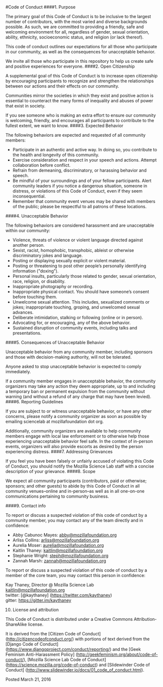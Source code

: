 #Code of Conduct
####1. Purpose

The primary goal of this Code of Conduct is to be inclusive to the largest number of contributors, with the most varied and diverse backgrounds possible. As such, we are committed to providing a friendly, safe and welcoming environment for all, regardless of gender, sexual orientation, ability, ethnicity, socioeconomic status, and religion (or lack thereof).

This code of conduct outlines our expectations for all those who participate in our community, as well as the consequences for unacceptable behavior.

We invite all those who participate in this repository to help us create safe and positive experiences for everyone.
####2. Open Citizenship

A supplemental goal of this Code of Conduct is to increase open citizenship by encouraging participants to recognize and strengthen the relationships between our actions and their effects on our community.

Communities mirror the societies in which they exist and positive action is essential to counteract the many forms of inequality and abuses of power that exist in society.

If you see someone who is making an extra effort to ensure our community is welcoming, friendly, and encourages all participants to contribute to the fullest extent, we want to know.
####3. Expected Behavior

The following behaviors are expected and requested of all community members:

* Participate in an authentic and active way. In doing so, you contribute to the health and longevity of this community.
* Exercise consideration and respect in your speech and actions. Attempt collaboration before conflict.
* Refrain from demeaning, discriminatory, or harassing behavior and speech.
* Be mindful of your surroundings and of your fellow participants. Alert community leaders if you notice a dangerous situation, someone in distress, or violations of this Code of Conduct, even if they seem inconsequential.
* Remember that community event venues may be shared with members of the public; please be respectful to all patrons of these locations.

####4. Unacceptable Behavior

The following behaviors are considered harassment and are unacceptable within our community:

* Violence, threats of violence or violent language directed against another person.
* Sexist, racist, homophobic, transphobic, ableist or otherwise discriminatory jokes and language.
* Posting or displaying sexually explicit or violent material.
* Posting or threatening to post other people’s personally identifying information ("doxing").
* Personal insults, particularly those related to gender, sexual orientation, race, religion, or disability.
* Inappropriate photography or recording.
* Inappropriate physical contact. You should have someone’s consent before touching them.
* Unwelcome sexual attention. This includes, sexualized comments or jokes; inappropriate touching, groping, and unwelcomed sexual advances.
* Deliberate intimidation, stalking or following (online or in person).
* Advocating for, or encouraging, any of the above behavior.
* Sustained disruption of community events, including talks and presentations.

####5. Consequences of Unacceptable Behavior

Unacceptable behavior from any community member, including sponsors and those with decision-making authority, will not be tolerated.

Anyone asked to stop unacceptable behavior is expected to comply immediately.

If a community member engages in unacceptable behavior, the community organizers may take any action they deem appropriate, up to and including a temporary ban or permanent expulsion from the community without warning (and without a refund of any charge that may have been levied).
####6. Reporting Guidelines

If you are subject to or witness unacceptable behavior, or have any other concerns, please notify a community organizer as soon as possible by emailing sciencelab at mozillafoundation dot org.

Additionally, community organizers are available to help community members engage with local law enforcement or to otherwise help those experiencing unacceptable behavior feel safe. In the context of in-person events, organizers will also provide escorts as desired by the person experiencing distress.
####7. Addressing Grievances

If you feel you have been falsely or unfairly accused of violating this Code of Conduct, you should notify the Mozilla Science Lab staff with a concise description of your grievance.
####8. Scope

We expect all community participants (contributors, paid or otherwise; sponsors; and other guests) to abide by this Code of Conduct in all community venues–online and in-person–as well as in all one-on-one communications pertaining to community business.

####9. Contact info

To report or discuss a suspected violation of this code of conduct by a community member, you may contact any of the team directly and in confidence:

* Abby Cabunoc Mayes: <abby@mozillafoundation.org>
* Arliss Collins: <arliss@mozillafoundation.org>
* Aurelia Moser: <aurelia@mozillafoundation.org>
* Kaitlin Thaney: <kaitlin@mozillafoundation.org>
* Stephanie Wright: <steph@mozillafoundation.org>
* Zannah Marsh: <zannah@mozillafoundation.org>

To report or discuss a suspected violation of this code of conduct by a member of the core team, you may contact this person in confidence:

Kay Thaney, Director @ Mozilla Science Lab  
<kaitlin@mozillafoundation.org>  
twitter: [@kaythaney] (https://twitter.com/kaythaney)  
gitter: <https://gitter.im/kaythaney>  

10. License and attribution

This Code of Conduct is distributed under a Creative Commons Attribution-ShareAlike license.

It is derived from the [Citizen Code of Conduct] (http://citizencodeofconduct.org/) with portions of text derived from the [Django Code of Conduct] (https://www.djangoproject.com/conduct/reporting/) and the [Geek Feminism Anti-Harassment Policy] (http://geekfeminism.org/about/code-of-conduct/), [Mozilla Science Lab Code of Conduct] (https://science.mozilla.org/code-of-conduct) and [Slidewinder Code of Conduct] (http://www.slidewinder.io/docs/01_code_of_conduct.html).

Posted March 21, 2016
